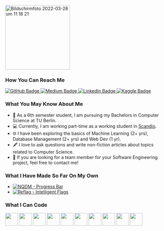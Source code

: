 <img width="205" alt="Bildschirmfoto 2022-03-28 um 11 18 21" src="https://user-images.githubusercontent.com/46201716/160379172-04ed0ab8-467a-4016-9eac-538b4354db28.png" alt="Logo">

### How You Can Reach Me
<div id="badges">
  <a href="https://www.github.com/yamaceay"> <img src="https://img.shields.io/badge/Github-444444?style=for-the-badge" alt="GitHub Badge"/> </a>
  <a href="https://medium.com/@yamaceay"> <img src="https://img.shields.io/badge/Medium-black?style=for-the-badge" alt="Medium Badge"/> </a>
  <a href="https://www.linkedin.com/in/yamaceay"> <img src="https://img.shields.io/badge/LinkedIn-blue?style=for-the-badge" alt="LinkedIn Badge"/> </a>
  <a href="https://www.kaggle.com/yamaerenay"> <img src="https://img.shields.io/badge/Kaggle-20beff?style=for-the-badge" alt="Kaggle Badge"/> </a>
</div>


### What You May Know About Me
* 🏫 As a 6th semester student, I am pursuing my Bachelors in Computer Science at TU Berlin. 
* 💻 Currently, I am working part-time as a working student in [Scandio](https://www.scandio.de). 
* 🌐 I have been exploring the basics of Machine Learning (2+ yrs), Database Management (2+ yrs) and Web Dev (1 yr).
* 🖋 I love to ask questions and write non-fiction articles about topics related to Computer Science. 
* 🤝 If you are looking for a team member for your Software Engineering project, feel free to contact me!

### What I Have Made So Far On My Own
* <a href="https://github.com/yamaceay/nqdm#readme"> <img src="https://img.shields.io/badge/NQDM-Progress%20Bar-brightgreen" alt="NQDM - Progress Bar"/> </a>
* <a href="https://github.com/yamaceay/reflag#readme"> <img src="https://img.shields.io/badge/Reflag-Intelligent%20Flags-red" alt="Reflag - Intelligent Flags"/> </a>

### What I Can Code
<div>
  <img src="https://user-images.githubusercontent.com/46201716/160408144-d4f0e8ba-ec52-4788-a61a-6a0230d7835e.png" width="40" height="40"/>
  <img src="https://user-images.githubusercontent.com/46201716/160408287-192edc24-3448-429c-af11-4cbccf17725c.png" width="40" height="40"/>
  <img src="https://user-images.githubusercontent.com/46201716/160408353-834eed75-6c49-4501-b599-e08f345ecf8c.png" width="40" height="40"/>
  <img src="https://user-images.githubusercontent.com/46201716/160408412-2450b1a5-bafc-4828-88cd-9d4f4183e48b.png" width="40" height="40"/>
  <img src="https://user-images.githubusercontent.com/46201716/160408519-56bc726e-fdfb-4980-a085-29b4185ca576.png" width="40" height="40"/>
  <img src="https://user-images.githubusercontent.com/46201716/160408599-4e2ff141-1f73-4995-bce1-39de663643da.png" width="40" height="40"/>
  <img src="https://user-images.githubusercontent.com/46201716/160408709-32211fb7-c24b-4483-bbfa-3da6b0d1b9d3.png" width="40" height="40"/>
  <img src="https://user-images.githubusercontent.com/46201716/160408810-d24ce423-7bda-448e-9f0e-64d880c080cc.png" width="40" height="40"/>
  <img src="https://user-images.githubusercontent.com/46201716/160408867-f6beb34f-12db-4af7-a7f7-c4bb3e1b58d5.png" width="40" height="40"/>
  <img src="https://user-images.githubusercontent.com/46201716/160408975-22a9a1ea-36f5-4140-9238-6c0f0490f95d.png" width="40" height="40"/>
</div>
